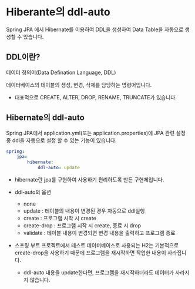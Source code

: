 # Hiberante의 ddl-auto

Spring JPA 에서 Hibernate를 이용하여 DDL을 생성하여 Data Table을 자동으로 생성할 수 있습니다.

## DDL이란?

데이터 정의어(Data Defination Language, DDL)

데이터베이스의 테이블의 생성, 변경, 삭제를 담당하는 명령어입니다.

- 대표적으로 CREATE, ALTER, DROP, RENAME, TRUNCATE가 있습니다.



## Hibernate의 ddl-auto

Spring JPA에서  application.yml(또는 application.properties)에 JPA 관련 설정 중 ddl을 자동으로 설정 할 수 있는 기능이 있습니다.

```yml
spring:
	jpa:
		hibernate:
			ddl-auto: update
```

- hibernate란 jpa를 구현하여 사용하기 편리하도록 만든 구현체입니다.

- ddl-auto의 옵션
  - none
  - update : 테이블의 내용이 변경된 경우 자동으로 ddl실행
  - create : 프로그램 시작 시 create 
  - create-drop : 프로그램 시작 시 create, 종료 시 drop
  - validate : 테이블 내용이 변경되면 변경 내용을 출력하고 프로그램 종료
- 스프링 부트 프로젝트에서 테스트 데이터베이스로 사용되는 H2는 기본적으로 create-drop을 사용하기 때문에 프로그램을 재시작하면 작업한 내용이 사라집니다.
  - ddl-auto 내용을 update한다면, 프로그램을 재시작하더라도 데이터가 사라지지 않습니다.

